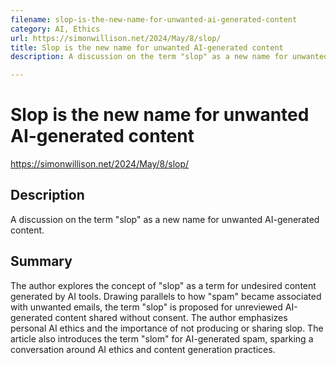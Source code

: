 ```yaml
---
filename: slop-is-the-new-name-for-unwanted-ai-generated-content
category: AI, Ethics
url: https://simonwillison.net/2024/May/8/slop/
title: Slop is the new name for unwanted AI-generated content
description: A discussion on the term "slop" as a new name for unwanted AI-generated content.

--- 
```


# Slop is the new name for unwanted AI-generated content

https://simonwillison.net/2024/May/8/slop/

## Description

A discussion on the term "slop" as a new name for unwanted AI-generated content.

## Summary

The author explores the concept of "slop" as a term for undesired content generated by AI tools. Drawing parallels to how "spam" became associated with unwanted emails, the term "slop" is proposed for unreviewed AI-generated content shared without consent. The author emphasizes personal AI ethics and the importance of not producing or sharing slop. The article also introduces the term "slom" for AI-generated spam, sparking a conversation around AI ethics and content generation practices.
